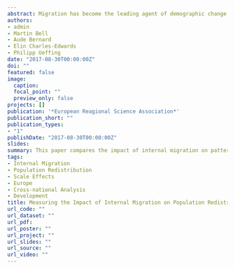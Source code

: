 ```yaml
---
abstract: Migration has become the leading agent of demographic change in European countries, shaping patterns of human settlement both between and within countries. Internal migration underpins the efficient functioning of the economy by bringing knowledge and skills to the locations where they are needed, and is essential to social well-being by enabling individuals to pursue their goals and aspirations. Together with cross-border flows, internal migration is therefore the primary agent driving population redistribution within countries. Despite its acknowledged significance, contemporary understanding of the way migration impacts on settlement patterns remains remarkably crude, constrained primarily by reliance on coarse dichotomies into urban and rural, inadequacies in data collection and the perennial obstacles presented by the modifiable areal unit problem and the challenge of spatial scale. These difficulties are seriously compounded when seeking to make comparisons between countries or to trace the changing effect of migration on settlement patterns over time. This paper applies recent methodological advances developed through the Internal Migration Around the GlobE (IMAGE) project to a global repository of internal migration data, to compare the impact of internal migration on patterns of human settlement across 30 European countries. 
authors:
- admin
- Martin Bell
- Aude Bernard
- Elin Charles-Edwards
- Philipp Ueffing
date: "2017-08-30T00:00:00Z"
doi: ""
featured: false
image:
  caption: 
  focal_point: ""
  preview_only: false
projects: []
publication: '*European Reagional Science Association*'
publication_short: ""
publication_types:
- "1"
publishDate: "2017-08-30T00:00:00Z"
slides: 
summary: This paper compares the impact of internal migration on patterns of human settlement across 30 European countries.
tags:
- Internal Migration
- Population Redistribution
- Scale Effects
- Europe
- Cross-national Analysis
- Development
title: Measuring the Impact of Internal Migration on Population Redistribution in Europe
url_code: ""
url_dataset: ""
url_pdf: 
url_poster: ""
url_project: ""
url_slides: ""
url_source: ""
url_video: ""
---
```


